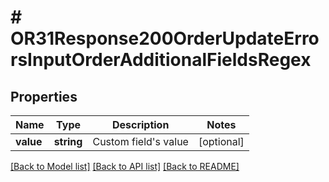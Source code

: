 # # OR31Response200OrderUpdateErrorsInputOrderAdditionalFieldsRegex

## Properties

Name | Type | Description | Notes
------------ | ------------- | ------------- | -------------
**value** | **string** | Custom field&#39;s value | [optional]

[[Back to Model list]](../../README.md#models) [[Back to API list]](../../README.md#endpoints) [[Back to README]](../../README.md)
